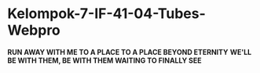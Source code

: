 # Kelompok-7-IF-41-04-Tubes-Webpro

**RUN AWAY WITH ME TO A PLACE TO A PLACE BEYOND ETERNITY**
**WE'LL BE WITH THEM, BE WITH THEM WAITING TO FINALLY SEE**
